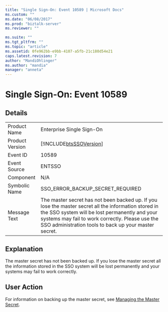 ```yaml
---
title: "Single Sign-On: Event 10589 | Microsoft Docs"
ms.custom: ""
ms.date: "06/08/2017"
ms.prod: "biztalk-server"
ms.reviewer: ""

ms.suite: ""
ms.tgt_pltfrm: ""
ms.topic: "article"
ms.assetid: 0fe962bb-e9bb-4107-a5fb-21c180d54e21
caps.latest.revision: 7
author: "MandiOhlinger"
ms.author: "mandia"
manager: "anneta"
---
```

# Single Sign-On: Event 10589
## Details  
  
|                 |                                                                                                                                                                                                                                                                   |
|-----------------|-------------------------------------------------------------------------------------------------------------------------------------------------------------------------------------------------------------------------------------------------------------------|
|  Product Name   |                                                                                                                     Enterprise Single Sign-On                                                                                                                     |
| Product Version |                                                                                                    [!INCLUDE[btsSSOVersion](../includes/btsssoversion-md.md)]                                                                                                     |
|    Event ID     |                                                                                                                               10589                                                                                                                               |
|  Event Source   |                                                                                                                              ENTSSO                                                                                                                               |
|    Component    |                                                                                                                                N/A                                                                                                                                |
|  Symbolic Name  |                                                                                                                 SSO_ERROR_BACKUP_SECRET_REQUIRED                                                                                                                  |
|  Message Text   | The master secret has not been backed up. If you lose the master secret all the information stored in the SSO system will be lost permanently and your systems may fail to work correctly. Please use the SSO administration tools to back up your master secret. |
  
## Explanation  
 The master secret has not been backed up. If you lose the master secret all the information stored in the SSO system will be lost permanently and your systems may fail to work correctly.  
  
## User Action  
 For information on backing up the master secret, see [Managing the Master Secret](../core/managing-the-master-secret.md).